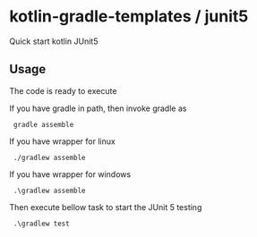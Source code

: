 # kotlin-gradle-templates / junit5
Quick start kotlin JUnit5

## Usage
The code is ready to execute

If you have gradle in path, then invoke gradle as

     gradle assemble

If you have wrapper for linux

     ./gradlew assemble

If you have wrapper for windows

     .\gradlew assemble

Then execute bellow task to start the JUnit 5 testing

     .\gradlew test

